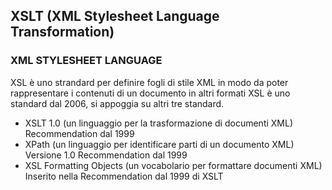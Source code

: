 ## XSLT (XML Stylesheet Language Transformation)
### XML STYLESHEET LANGUAGE
XSL è uno strandard per definire fogli di stile XML in modo da poter rappresentare i contenuti di un documento in altri formati XSL è uno standard dal 2006, si appoggia su altri tre standard.
- XSLT 1.0 (un linguaggio per la trasformazione di documenti XML) Recommendation dal 1999
- XPath (un linguaggio per identificare parti di un documento XML) Versione 1.0 Recommendation dal 1999
- XSL Formatting Objects (un vocabolario per formattare documenti XML) Inserito nella Recommendation dal 1999 di XSLT
